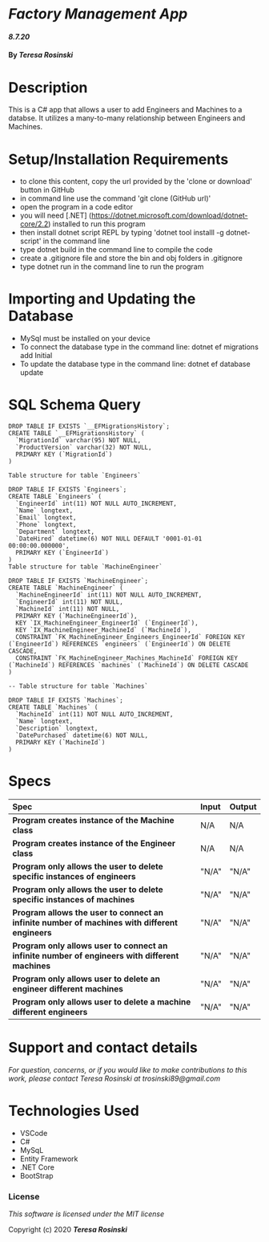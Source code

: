 # _Factory Management App_

#### _8.7.20_

#### By _**Teresa Rosinski**_

# Description

This is a C# app that allows a user to add Engineers and Machines to a databse. It utilizes a many-to-many relationship between Engineers and Machines.

# Setup/Installation Requirements

* to clone this content, copy the url provided by the 'clone or download' button in GitHub
* in command line use the command 'git clone (GitHub url)'
* open the program in a code editor
* you will need [.NET] (https://dotnet.microsoft.com/download/dotnet-core/2.2) installed to run this program 
* then install dotnet script REPL by typing 'dotnet tool installl -g dotnet-script' in the command line
* type dotnet build in the command line to compile the code
* create a .gitignore file and store the bin and obj folders in .gitignore
* type dotnet run in the command line to run the program

# Importing and Updating the Database

* MySql must be installed on your device
* To connect the database type in the command line: dotnet ef migrations add Initial 
* To update the database type in the command line: dotnet ef database update    


# SQL Schema Query #

```
DROP TABLE IF EXISTS `__EFMigrationsHistory`;
CREATE TABLE `__EFMigrationsHistory` (
  `MigrationId` varchar(95) NOT NULL,
  `ProductVersion` varchar(32) NOT NULL,
  PRIMARY KEY (`MigrationId`)
) 

Table structure for table `Engineers`

DROP TABLE IF EXISTS `Engineers`;
CREATE TABLE `Engineers` (
  `EngineerId` int(11) NOT NULL AUTO_INCREMENT,
  `Name` longtext,
  `Email` longtext,
  `Phone` longtext,
  `Department` longtext,
  `DateHired` datetime(6) NOT NULL DEFAULT '0001-01-01 00:00:00.000000',
  PRIMARY KEY (`EngineerId`)
) 
Table structure for table `MachineEngineer`

DROP TABLE IF EXISTS `MachineEngineer`;
CREATE TABLE `MachineEngineer` (
  `MachineEngineerId` int(11) NOT NULL AUTO_INCREMENT,
  `EngineerId` int(11) NOT NULL,
  `MachineId` int(11) NOT NULL,
  PRIMARY KEY (`MachineEngineerId`),
  KEY `IX_MachineEngineer_EngineerId` (`EngineerId`),
  KEY `IX_MachineEngineer_MachineId` (`MachineId`),
  CONSTRAINT `FK_MachineEngineer_Engineers_EngineerId` FOREIGN KEY (`EngineerId`) REFERENCES `engineers` (`EngineerId`) ON DELETE CASCADE,
  CONSTRAINT `FK_MachineEngineer_Machines_MachineId` FOREIGN KEY (`MachineId`) REFERENCES `machines` (`MachineId`) ON DELETE CASCADE
) 

-- Table structure for table `Machines`

DROP TABLE IF EXISTS `Machines`;
CREATE TABLE `Machines` (
  `MachineId` int(11) NOT NULL AUTO_INCREMENT,
  `Name` longtext,
  `Description` longtext,
  `DatePurchased` datetime(6) NOT NULL,
  PRIMARY KEY (`MachineId`)
) 

```


# Specs
| Spec | Input | Output |
| :-------------     | :------------- | :------------- |
| **Program creates instance of the Machine class** | N/A | N/A |
| **Program creates instance of the Engineer class** | N/A | N/A |
| **Program only allows the user to delete specific instances of engineers** | "N/A" | "N/A"  |
| **Program only allows the user to delete specific instances of machines** | "N/A" | "N/A"  |
| **Program allows the user to connect an infinite number of machines with different engineers** | "N/A" | "N/A"  |
| **Program only allows user to connect an infinite number of engineers with different machines** | "N/A" | "N/A"  |
| **Program only allows user to delete an engineer different machines** | "N/A" | "N/A"  |
| **Program only allows user to delete a machine different engineers** | "N/A" | "N/A"  |

# Support and contact details

_For question, concerns, or if you would like to make contributions to this work, please contact Teresa Rosinski at trosinski89@gmail.com_

# Technologies Used

* VSCode
* C#
* MySqL
* Entity Framework
* .NET Core
* BootStrap

### License

*This software is licensed under the MIT license*

Copyright (c) 2020 **_Teresa Rosinski_**